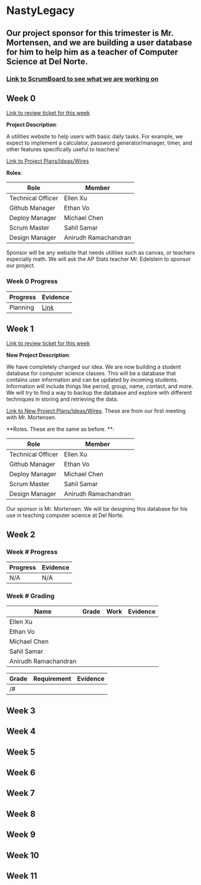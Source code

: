 # NastyLegacy

## Our project sponsor for this trimester is Mr. Mortensen, and we are building a user database for him to help him as a teacher of Computer Science at Del Norte.
### [Link to ScrumBoard to see what we are working on](https://github.com/NastyLegacy/NastyLegacy/projects/1)

## Week 0

[Link to review ticket for this week](https://github.com/NastyEthan/NastyLegacy/issues/1)

**Project Description**:

A utilities website to help users with basic daily tasks. For example, we expect to implement a calculator, password generator/manager, timer, and other features specifically useful to teachers! 

[Link to Project Plans/Ideas/Wires](https://github.com/NastyLegacy/NastyLegacy/wiki/Old-Project-Plans-Ideas-Wires) 

**Roles**:

|Role| Member |
| - | - |
| Technical Officer | Ellen Xu |
| Github Manager | Ethan Vo |
| Deploy Manager | Michael Chen |
| Scrum Master | Sahil Samar |
| Design Manager | Anirudh Ramachandran |

Sponsor will be any website that needs utilities such as canvas, or teachers especially math. We will ask the AP Stats teacher Mr. Edelstein to sponsor our project. 

### Week 0 Progress

| Progress | Evidence |
| - | - |
| Planning | [Link](https://github.com/NastyEthan/NastyLegacy/issues/1) |

## Week 1

[Link to review ticket for this week]()

**New Project Description**:

We have completely changed our idea. We are now building a student database for computer science classes. This will be a database that contains user information and can be updated by incoming students. Information will include things like period, group, name, contact, and more. We will try to find a way to backup the database and explore with different techniques in storing and retrieving the data.

[Link to New Project Plans/Ideas/Wires](https://github.com/NastyLegacy/NastyLegacy/wiki/New-Project-Plans-Ideas-Wires). These are from our first meeting with Mr. Mortensen.

**Roles. These are the same as before. **:

|Role| Member |
| - | - |
| Technical Officer | Ellen Xu |
| Github Manager | Ethan Vo |
| Deploy Manager | Michael Chen |
| Scrum Master | Sahil Samar |
| Design Manager | Anirudh Ramachandran |

Our sponsor is Mr. Mortensen. We will be designing this database for his use in teaching computer science at Del Norte. 

## Week 2

### Week # Progress

| Progress | Evidence |
| - | - |
| N/A | N/A |

### Week # Grading

| Name | Grade | Work | Evidence |
| - | - | - | - |
| Ellen Xu | | | |
| Ethan Vo | | | |
| Michael Chen | | | |
| Sahil Samar | | | |
| Anirudh Ramachandran | | | |


| Grade | Requirement | Evidence |
| - | - | - |
| /# | | | |
## Week 3

## Week 4

## Week 5

## Week 6

## Week 7

## Week 8

## Week 9

## Week 10

## Week 11
